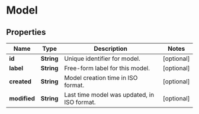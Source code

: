 

# Model


## Properties

| Name | Type | Description | Notes |
|------------ | ------------- | ------------- | -------------|
|**id** | **String** | Unique identifier for model. |  [optional] |
|**label** | **String** | Free-form label for this model. |  [optional] |
|**created** | **String** | Model creation time in ISO format. |  [optional] |
|**modified** | **String** | Last time model was updated, in ISO format. |  [optional] |



